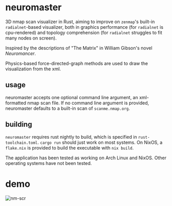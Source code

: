 # neuromaster
3D nmap scan visualizer in Rust, aiming to improve on `zenmap`'s built-in `radialnet`-based visualizer, both in graphics performance (for `radialnet` is cpu-rendered) and topology comprehension (for `radialnet` struggles to fit many nodes on screen).

Inspired by the descriptions of "The Matrix" in William Gibson's novel _Neuromancer_.

Physics-based force-directed-graph methods are used to draw the visualization from the xml.

## usage

neuromaster accepts one optional command line argument, an xml-formatted nmap scan file.
If no command line argument is provided, neuromaster defaults to a built-in scan of `scanme.nmap.org`.

## building

`neuromaster` requires rust nightly to build, which is specified in `rust-toolchain.toml`. `cargo run` should just work on most systems.
On NixOS, a `flake.nix` is provided to build the executable with `nix build`.

The application has been tested as working on Arch Linux and NixOS. Other operating systems have not been tested.


# demo
![nm-scr](https://user-images.githubusercontent.com/77865363/220438442-7f461607-f9c8-476a-a469-cf6ce43daf5e.png)
